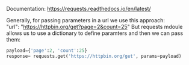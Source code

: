 Documentation: https://requests.readthedocs.io/en/latest/

Generally, for passing parameters in a url we use this approach:<br>
"url": "https://httpbin.org/get?page=2&count=25"
But requests mdoule allows us to use a dictionary to define paramters and then we can pass them:<br>

```python
payload={'page':2, 'count':25}
response= requests.get('https://httpbin.org/get', params=payload)
```